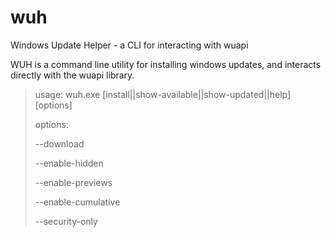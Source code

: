 # wuh
Windows Update Helper - a CLI for interacting with wuapi

WUH is a command line utility for installing windows updates, and interacts directly with the wuapi library.

> usage: wuh.exe [install\|\|show-available\|\|show-updated\|\|help] [options]
> 
> options:
> 
> --download
> 
> --enable-hidden
> 
> --enable-previews
> 
> --enable-cumulative
> 
> --security-only



